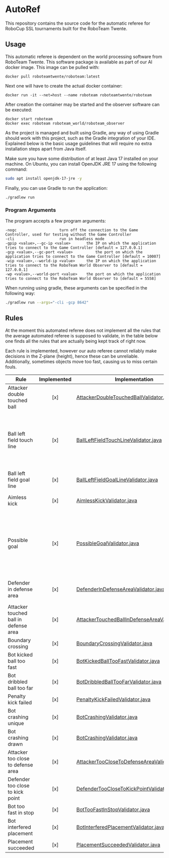 # AutoRef
This repository contains the source code for the automatic referee for RoboCup SSL tournaments built for the RoboTeam Twente.

## Usage
This automatic referee is dependent on the world processing software from RoboTeam Twente. This software package is 
available as part of our AI docker image. This image can be pulled with:
```
docker pull roboteamtwente/roboteam:latest
```

Next one will have to create the actual docker container:
```
docker run -it --net=host --name roboteam roboteamtwente/roboteam
```

After creation the container may be started and the observer software can be executed:
```
docker start roboteam
docker exec roboteam roboteam_world/roboteam_observer
```

As the project is managed and built using Gradle, any way of using Gradle should work with this project, such as the Gradle integration
of your IDE. Explained below is the basic usage guidelines that will require no extra installation steps apart from Java itself.

Make sure you have some distribution of at least Java 17 installed on your machine. On Ubuntu, you can install OpenJDK 
JRE 17 using the following command:
```bash
sudo apt install openjdk-17-jre -y
```

Finally, you can use Gradle to run the application:
```
./gradlew run
```

### Program Arguments
The program accepts a few program arguments:
```
-nogc					turn off the connection to the Game Controller, used for testing without the Game Controller
-cli					run in headless mode
-gpip <value>,--gc-ip <value>		the IP on which the application tries to connect to the Game Controller [default = 127.0.0.1]
-gcp <value>,--gc-port <value>          the port on which the application tries to connect to the Game Controller [default = 10007]
-wip <value>,--world-ip <value>		the IP on which the application tries to connect to the RoboTeam World Observer to [default = 127.0.0.1]
-wp <value>,--world-port <value>	the port on which the application tries to connect to the RoboTeam World Observer to [default = 5558]
```

When running using gradle, these arguments can be specified in the following way:
```bash
./gradlew run --args="-cli -gcp 8642"
```

## Rules
At the moment this automated referee does not implement all the rules that the average automated referee is supposed to
validate, in the table below one finds all the rules that are actually being kept track of right now.

Each rule is implemented, however our auto referee cannot reliably make decisions in the Z-plane (height), hence these
can be unreliable. Additionally, sometimes objects move too fast, causing us to miss certain fouls.

| Rule                                  | Implemented | Implementation                                                                                                                                                                                                   | Notes                                                                          |
|---------------------------------------|:-----------:|------------------------------------------------------------------------------------------------------------------------------------------------------------------------------------------------------------------|--------------------------------------------------------------------------------|
| Attacker double touched ball          |     [x]     | [AttackerDoubleTouchedBallValidator.java](https://github.com/RoboTeamTwente/roboteam_autoref/blob/main/src/main/java/nl/roboteamtwente/autoref/validators/AttackerDoubleTouchedBallValidator.java)               | Failed the unittest when chipping                                              |
| Ball left field touch line            |     [x]     | [BallLeftFieldTouchLineValidator.java](https://github.com/RoboTeamTwente/roboteam_autoref/blob/main/src/main/java/nl/roboteamtwente/autoref/validators/BallLeftFieldTouchLineValidator.java)                     | Fails if the ball leaves mid-air, which is not supposed to happen              |
| Ball left field goal line             |     [x]     | [BallLeftFieldGoalLineValidator.java](https://github.com/RoboTeamTwente/roboteam_autoref/blob/main/src/main/java/nl/roboteamtwente/autoref/validators/BallLeftFieldGoalLineValidator.java)                       |                                                                                |
| Aimless kick                          |     [x]     | [AimlessKickValidator.java](https://github.com/RoboTeamTwente/roboteam_autoref/blob/main/src/main/java/nl/roboteamtwente/autoref/validators/AimlessKickValidator.java)                                           | Only applied in division B                                                     |
| Possible goal                         |     [x]     | [PossibleGoalValidator.java](https://github.com/RoboTeamTwente/roboteam_autoref/blob/main/src/main/java/nl/roboteamtwente/autoref/validators/PossibleGoalValidator.java)                                         | Goals are detected, but we cannot check whether the ball was kicked or chipped |
| Defender in defense area              |     [x]     | [DefenderInDefenseAreaValidator.java](https://github.com/RoboTeamTwente/roboteam_autoref/blob/main/src/main/java/nl/roboteamtwente/autoref/validators/DefenderInDefenseAreaValidator.java)                       | Failed the unittest when chipping                                              |
| Attacker touched ball in defense area |     [x]     | [AttackerTouchedBallInDefenseAreaValidator.java](https://github.com/RoboTeamTwente/roboteam_autoref/blob/main/src/main/java/nl/roboteamtwente/autoref/validators/AttackerTouchedBallInDefenseAreaValidator.java) | Failed the unittest when chipping                                              |
| Boundary crossing                     |     [x]     | [BoundaryCrossingValidator.java](https://github.com/RoboTeamTwente/roboteam_autoref/blob/main/src/main/java/nl/roboteamtwente/autoref/validators/BoundaryCrossingValidator.java)                                 |                                                                                |
| Bot kicked ball too fast              |     [x]     | [BotKickedBallTooFastValidator.java](https://github.com/RoboTeamTwente/roboteam_autoref/blob/main/src/main/java/nl/roboteamtwente/autoref/validators/BotKickedBallTooFastValidator.java)                         |                                                                                |
| Bot dribbled ball too far             |     [x]     | [BotDribbledBallTooFarValidator.java](https://github.com/RoboTeamTwente/roboteam_autoref/blob/main/src/main/java/nl/roboteamtwente/autoref/validators/BotDribbledBallTooFarValidator.java)                       |                                                                                |
| Penalty kick failed                   |     [x]     | [PenaltyKickFailedValidator.java](https://github.com/RoboTeamTwente/roboteam_autoref/blob/main/src/main/java/nl/roboteamtwente/autoref/validators/PenaltyKickFailedValidator.java)                               |                                                                                |
| Bot crashing unique                   |     [x]     | [BotCrashingValidator.java](https://github.com/RoboTeamTwente/roboteam_autoref/blob/main/src/main/java/nl/roboteamtwente/autoref/validators/BotCrashingValidator.java)                                           |                                                                                |
| Bot crashing drawn                    |     [x]     | [BotCrashingValidator.java](https://github.com/RoboTeamTwente/roboteam_autoref/blob/main/src/main/java/nl/roboteamtwente/autoref/validators/BotCrashingValidator.java)                                           |                                                                                |
| Attacker too close to defense area    |     [x]     | [AttackerTooCloseToDefenseAreaValidator.java](https://github.com/RoboTeamTwente/roboteam_autoref/blob/main/src/main/java/nl/roboteamtwente/autoref/validators/AttackerTooCloseToDefenseAreaValidator.java)       |                                                                                |
| Defender too close to kick point      |     [x]     | [DefenderTooCloseToKickPointValidator.java](https://github.com/RoboTeamTwente/roboteam_autoref/blob/main/src/main/java/nl/roboteamtwente/autoref/validators/DefenderTooCloseToKickPointValidator.java)           |                                                                                |
| Bot too fast in stop                  |     [x]     | [BotTooFastInStopValidator.java](https://github.com/RoboTeamTwente/roboteam_autoref/blob/main/src/main/java/nl/roboteamtwente/autoref/validators/BotTooFastInStopValidator.java)                                 |                                                                                |
| Bot interfered placement              |     [x]     | [BotInterferedPlacementValidator.java](https://github.com/RoboTeamTwente/roboteam_autoref/blob/main/src/main/java/nl/roboteamtwente/autoref/validators/BotInterferedPlacementValidator.java)                     |                                                                                |
| Placement succeeded                   |     [x]     | [PlacementSucceededValidator.java](https://github.com/RoboTeamTwente/roboteam_autoref/blob/main/src/main/java/nl/roboteamtwente/autoref/validators/PlacementSucceededValidator.java)                             |                                                                                |

